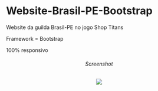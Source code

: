 # Website-Brasil-PE-Bootstrap
Website da guilda Brasil-PE no jogo Shop Titans

Framework = Bootstrap

100% responsivo

<div align=center>
  <h6>Screenshot</h6>
  <img src="https://github.com/EleazarFreitas/website-responsivo-com-bootstrap/blob/main/website-responsivo-com-bootstrap/screenshots/projeto-website-responsivo.png">
</div>

